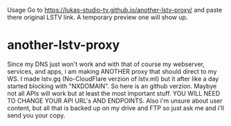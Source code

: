 Usage
Go to https://lukas-studio-tv.github.io/another-lstv-proxy/
and paste there original LSTV link. A temporary preview one will show up.



# another-lstv-proxy
Since my DNS just won't work and with that of course my webserver, services, and apps, i am making ANOTHER proxy that should direct to my WS. I made lstv.gq (No-CloudFlare verzion of lstv.ml) but it after like a day started blocking with "NXDOMAIN". So here is an github verzion. Maybye not all APIs will work but at least the most important stuff. YOU WILL NEED TO CHANGE YOUR API URL's AND ENDPOINTS. Also i'm unsure about user content, but all that is backed up on my drive and FTP so just ask me and i'll send you your copy.
